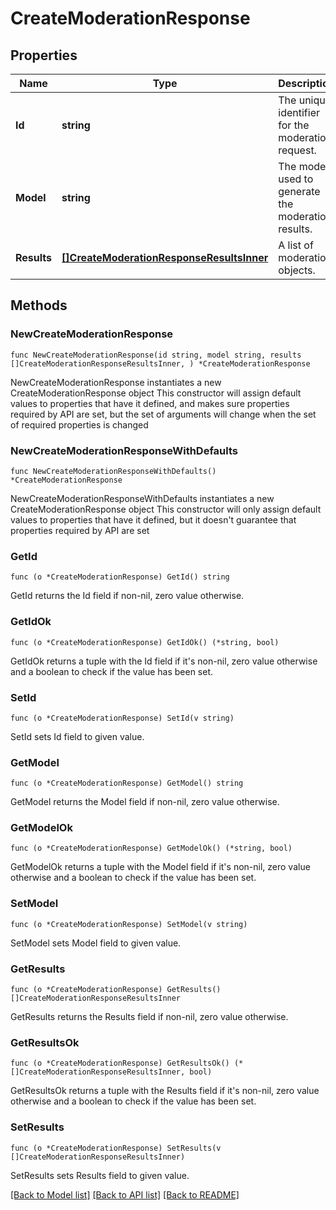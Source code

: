 # CreateModerationResponse

## Properties

Name | Type | Description | Notes
------------ | ------------- | ------------- | -------------
**Id** | **string** | The unique identifier for the moderation request. | 
**Model** | **string** | The model used to generate the moderation results. | 
**Results** | [**[]CreateModerationResponseResultsInner**](CreateModerationResponseResultsInner.md) | A list of moderation objects. | 

## Methods

### NewCreateModerationResponse

`func NewCreateModerationResponse(id string, model string, results []CreateModerationResponseResultsInner, ) *CreateModerationResponse`

NewCreateModerationResponse instantiates a new CreateModerationResponse object
This constructor will assign default values to properties that have it defined,
and makes sure properties required by API are set, but the set of arguments
will change when the set of required properties is changed

### NewCreateModerationResponseWithDefaults

`func NewCreateModerationResponseWithDefaults() *CreateModerationResponse`

NewCreateModerationResponseWithDefaults instantiates a new CreateModerationResponse object
This constructor will only assign default values to properties that have it defined,
but it doesn't guarantee that properties required by API are set

### GetId

`func (o *CreateModerationResponse) GetId() string`

GetId returns the Id field if non-nil, zero value otherwise.

### GetIdOk

`func (o *CreateModerationResponse) GetIdOk() (*string, bool)`

GetIdOk returns a tuple with the Id field if it's non-nil, zero value otherwise
and a boolean to check if the value has been set.

### SetId

`func (o *CreateModerationResponse) SetId(v string)`

SetId sets Id field to given value.


### GetModel

`func (o *CreateModerationResponse) GetModel() string`

GetModel returns the Model field if non-nil, zero value otherwise.

### GetModelOk

`func (o *CreateModerationResponse) GetModelOk() (*string, bool)`

GetModelOk returns a tuple with the Model field if it's non-nil, zero value otherwise
and a boolean to check if the value has been set.

### SetModel

`func (o *CreateModerationResponse) SetModel(v string)`

SetModel sets Model field to given value.


### GetResults

`func (o *CreateModerationResponse) GetResults() []CreateModerationResponseResultsInner`

GetResults returns the Results field if non-nil, zero value otherwise.

### GetResultsOk

`func (o *CreateModerationResponse) GetResultsOk() (*[]CreateModerationResponseResultsInner, bool)`

GetResultsOk returns a tuple with the Results field if it's non-nil, zero value otherwise
and a boolean to check if the value has been set.

### SetResults

`func (o *CreateModerationResponse) SetResults(v []CreateModerationResponseResultsInner)`

SetResults sets Results field to given value.



[[Back to Model list]](../README.md#documentation-for-models) [[Back to API list]](../README.md#documentation-for-api-endpoints) [[Back to README]](../README.md)


